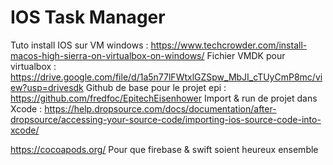 # IOS Task Manager
Tuto install IOS sur VM windows :
https://www.techcrowder.com/install-macos-high-sierra-on-virtualbox-on-windows/
Fichier VMDK pour virtualbox :
https://drive.google.com/file/d/1a5n77lFWtxlGZSpw_MbJI_cTUyCmP8mc/view?usp=drivesdk
Github de base pour le projet epi :
https://github.com/fredfoc/EpitechEisenhower
Import & run de projet dans Xcode : 
https://help.dropsource.com/docs/documentation/after-dropsource/accessing-your-source-code/importing-ios-source-code-into-xcode/

https://cocoapods.org/ 
Pour que firebase & swift soient heureux ensemble

